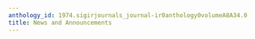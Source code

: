 ```yaml
---
anthology_id: 1974.sigirjournals_journal-ir0anthology0volumeA8A34.0
title: News and Announcements
---
```

